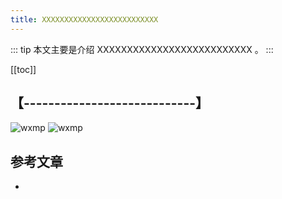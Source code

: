 ```yaml
---
title: XXXXXXXXXXXXXXXXXXXXXXXXXX
---
```


::: tip
本文主要是介绍 XXXXXXXXXXXXXXXXXXXXXXXXXX 。
:::

[[toc]]

## 【----------------------------】
<img class= "zoom-custom-imgs" :src="$withBase('/assets/img/es/case/casenba/configdetai-1.png')" alt="wxmp">
<img class= "zoom-custom-imgs" :src="$withBase('/assets/img/operation/ng/ngsum-1.png')" alt="wxmp">


## 参考文章
* 